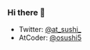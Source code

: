 ### Hi there 👋
<!--[![Anurag's GitHub stats](https://github-readme-stats.vercel.app/api?username=tankadoko)](https://github.com/anuraghazra/github-readme-stats)-->

<!--
**tankadoko/tankadoko** is a ✨ _special_ ✨ repository because its `README.md` (this file) appears on your GitHub profile.

Here are some ideas to get you started:

- 🔭 I’m currently working on ...
- 🌱 I’m currently learning ...
- 👯 I’m looking to collaborate on ...
- 🤔 I’m looking for help with ...
- 💬 Ask me about ...
- 📫 How to reach me: ...
- 😄 Pronouns: ...
- ⚡ Fun fact: ...
-->
- Twitter: [@at_sushi_](https://twitter.com/at_sushi_)
- AtCoder: [@osushi5](https://atcoder.jp/users/osushi5)
